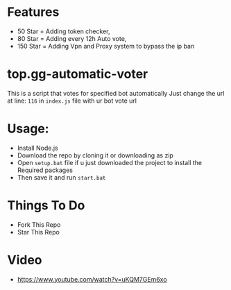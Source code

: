 # Features
- 50 Star = Adding token checker,
- 80 Star = Adding every 12h Auto vote,
- 150 Star = Adding Vpn and Proxy system to bypass the ip ban

# top.gg-automatic-voter
This is a script that votes for specified bot automatically
Just change the url at line: `116` in `index.js` file with ur bot vote url

# Usage:
- Install Node.js
- Download the repo by cloning it or downloading as zip
- Open `setup.bat` file if u just downloaded the project to install the Required packages
- Then save it and run `start.bat`

# Things To Do
- Fork This Repo
- Star This Repo

# Video
- https://www.youtube.com/watch?v=uKQM7GEm6xo
